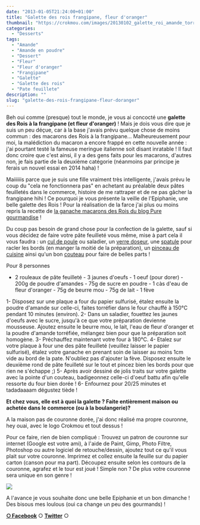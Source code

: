 ```yaml
---
date: "2013-01-05T21:24:00+01:00"
title: "Galette des rois frangipane, fleur d'oranger"
thumbnail: "https://crokmou.com/images/20130102_galette_roi_amande_torrefie_0044.jpg"
categories:
  - "Desserts"
tags:
  - "Amande"
  - "Amande en poudre"
  - "Dessert"
  - "Fleur"
  - "Fleur d'oranger"
  - "Frangipane"
  - "Galette"
  - "Galette des rois"
  - "Pate feuillete"
description: ""
slug: "galette-des-rois-frangipane-fleur-doranger"
---
```


Beh oui comme (presque) tout le monde, je vous ai concocté une **galette des Rois à la frangipane (et fleur d'oranger)** ! Mais je dois vous dire que je suis un peu déçue, car à la base j'avais prévu quelque chose de moins commun : des macarons des Rois à la frangipane... Malheureusement pour moi, la malédiction du macaron a encore frappé en cette nouvelle année : j'ai pourtant testé la fameuse meringue italienne soit disant inratable ! Il faut donc croire que c'est ainsi, il y a des gens faits pour les macarons, d'autres non, je fais partie de la deuxième catégorie (néanmoins par principe je ferais un nouvel essai en 2014 haha) !

Maiiiiiis parce que je suis une fille vraiment très intelligente, j'avais prévu le coup du "cela ne fonctionnera pas" en achetant au préalable deux pâtes feuilletés dans le commerce, histoire de me rattraper et de ne pas gâcher la frangipane hihi ! Ce pourquoi je vous présente la veille de l'Epiphanie, une belle galette des Rois ! Pour la réalisation de la farce j'ai plus ou moins repris la recette de [la ganache macarons des Rois du blog Pure gourmandise](http://www.puregourmandise.com/recettes/251.htm) !

Du coup pas besoin de grand chose pour la confection de la galette, sauf si vous décidez de faire votre pâte feuilleté vous même, mise à part cela il vous faudra : un [cul de poule](http://www.rueducommerce.fr/m/pl/malid:48515370) ou saladier, un [verre doseur](http://www.rueducommerce.fr/index/Verre%20doseur%20plastique), une [spatule](http://www.rueducommerce.fr/m/pl/malid:48515367) pour racler les bords (en manger la moitié de la préparation), un [pinceau de cuisine](http://www.rueducommerce.fr/index/pinceau%20de%20cuisine) ainsi qu'un bon [couteau](http://www.rueducommerce.fr/m/pl/malid:12468606) pour faire de belles parts !

Pour 8 personnes

- 2 rouleaux de pâte feuilleté - 3 jaunes d'oeufs - 1 oeuf (pour dorer) - 200g de poudre d'amandes - 75g de sucre en poudre - 1 càs d'eau de fleur d'oranger - 75g de beurre mou - 75g de lait - 1 fève

1- Disposez sur une plaque a four du papier sulfurisé, étalez ensuite la poudre d'amande sur celle-ci, faites torréfier dans le four chauffé à 150°C pendant 10 minutes (environ). 2- Dans un saladier, fouettez les jaunes d'oeufs avec le sucre, jusqu'à ce que votre préparation devienne mousseuse. Ajoutez ensuite le beurre mou, le lait, l'eau de fleur d'oranger et la poudre d'amande torréfiée, mélangez bien pour que la préparation soit homogène. 3- Préchauffez maintenant votre four à 180°C. 4- Etalez sur votre plaque à four une des pâte feuilleté (veuillez laisser le papier sulfurisé), étalez votre ganache en prenant soin de laisser au moins 1cm vide au bord de la pate. N'oubliez pas d'ajouter la fève. Disposez ensuite le deuxième rond de pâte feuilleté sur le tout et pincez bien les bords pour que rien ne s'échappe ;) 5- Après avoir dessiné de jolis traits sur votre galette avec la pointe d'un couteau, badigeonnez celle-ci d'oeuf battu afin qu'elle ressorte du four bien dorée ! 6- Enfournez pour 20/25 minutes et tadadaaaam dégustez tiède !

**Et chez vous, elle est à quoi la galette ? Faite entièrement maison ou achetée dans le commerce (ou à la boulangerie)?**

A la maison pas de couronne dorée, j'ai donc réalisé ma propre couronne, hey ouai, avec le logo Crokmou et tout dessus !

Pour ce faire, rien de bien compliqué : Trouvez un patron de couronne sur internet (Google est votre ami), à l'aide de Paint, Gimp, Photo Filtre, Photoshop ou autre logiciel de retouche/dessin, ajoutez tout ce qu'il vous plait sur votre couronne. Imprimez et collez ensuite la feuille sur du papier carton (canson pour ma part). Découpez ensuite selon les contours de la couronne, agrafez et le tour est joué ! Simple non ? De plus votre couronne sera unique en son genre !

[![](https://crokmou.com/images/20130102_galette_roi_amande_torrefie_0050-200x3001-200x300.jpg)](https://crokmou.com/images/20130102_galette_roi_amande_torrefie_0050-200x3001.jpg)

A l'avance je vous souhaite donc une belle Epiphanie et un bon dimanche ! Des bisous mes loulous (oui ca change un peu des gourmands) !

[**○<span style="font-size: xx-small; margin: 0px; outline: 0px; padding: 0px;"><span style="font-family: Arial, Helvetica, sans-serif; margin: 0px; outline: 0px; padding: 0px;"> </span></span>Facebook**](https://www.facebook.com/pages/CroKMou/148093255259077) ○ [**Twitter**](https://twitter.com/Crokmou) ○

 